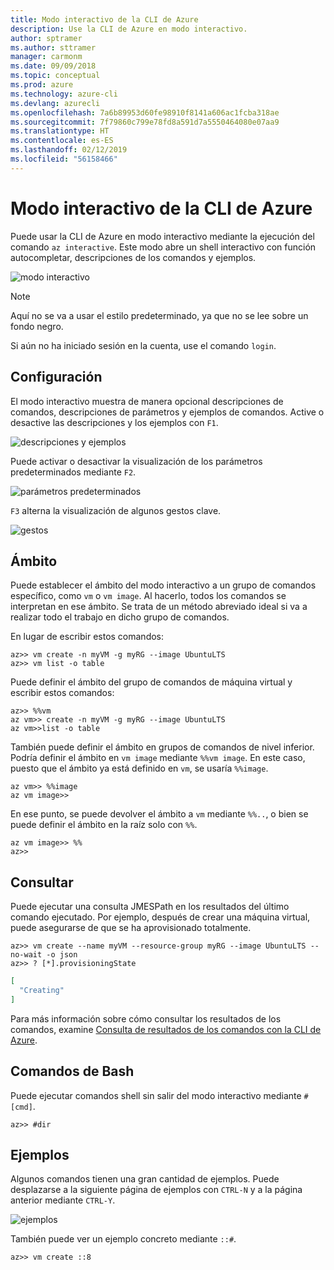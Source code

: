 ```yaml
---
title: Modo interactivo de la CLI de Azure
description: Use la CLI de Azure en modo interactivo.
author: sptramer
ms.author: sttramer
manager: carmonm
ms.date: 09/09/2018
ms.topic: conceptual
ms.prod: azure
ms.technology: azure-cli
ms.devlang: azurecli
ms.openlocfilehash: 7a6b89953d60fe98910f8141a606ac1fcba318ae
ms.sourcegitcommit: 7f79860c799e78fd8a591d7a5550464080e07aa9
ms.translationtype: HT
ms.contentlocale: es-ES
ms.lasthandoff: 02/12/2019
ms.locfileid: "56158466"
---
```

# <a name="azure-cli-interactive-mode"></a>Modo interactivo de la CLI de Azure

Puede usar la CLI de Azure en modo interactivo mediante la ejecución del comando `az interactive`.
Este modo abre un shell interactivo con función autocompletar, descripciones de los comandos y ejemplos.

![modo interactivo](./media/interactive-azure-cli/webapp-create.png)

> [!NOTE]
> Aquí no se va a usar el estilo predeterminado, ya que no se lee sobre un fondo negro.

Si aún no ha iniciado sesión en la cuenta, use el comando `login`.

## <a name="configure"></a>Configuración

El modo interactivo muestra de manera opcional descripciones de comandos, descripciones de parámetros y ejemplos de comandos.
Active o desactive las descripciones y los ejemplos con `F1`.

![descripciones y ejemplos](./media/interactive-azure-cli/descriptions-and-examples.png)

Puede activar o desactivar la visualización de los parámetros predeterminados mediante `F2`.

![parámetros predeterminados](./media/interactive-azure-cli/defaults.png)

`F3` alterna la visualización de algunos gestos clave.

![gestos](./media/interactive-azure-cli/gestures.png)

## <a name="scope"></a>Ámbito

Puede establecer el ámbito del modo interactivo a un grupo de comandos específico, como `vm` o `vm image`.
Al hacerlo, todos los comandos se interpretan en ese ámbito.
Se trata de un método abreviado ideal si va a realizar todo el trabajo en dicho grupo de comandos.

En lugar de escribir estos comandos:

```azurecli
az>> vm create -n myVM -g myRG --image UbuntuLTS
az>> vm list -o table
```

Puede definir el ámbito del grupo de comandos de máquina virtual y escribir estos comandos:

```azurecli
az>> %%vm
az vm>> create -n myVM -g myRG --image UbuntuLTS
az vm>>list -o table
```

También puede definir el ámbito en grupos de comandos de nivel inferior.
Podría definir el ámbito en `vm image` mediante `%%vm image`.
En este caso, puesto que el ámbito ya está definido en `vm`, se usaría `%%image`.

```azurecli
az vm>> %%image
az vm image>>
```

En ese punto, se puede devolver el ámbito a `vm` mediante `%%..`, o bien se puede definir el ámbito en la raíz solo con `%%`.

```azurecli
az vm image>> %%
az>>
```

## <a name="query"></a>Consultar

Puede ejecutar una consulta JMESPath en los resultados del último comando ejecutado.
Por ejemplo, después de crear una máquina virtual, puede asegurarse de que se ha aprovisionado totalmente.

```azurecli
az>> vm create --name myVM --resource-group myRG --image UbuntuLTS --no-wait -o json
az>> ? [*].provisioningState
```

```json
[
  "Creating"
]
```

Para más información sobre cómo consultar los resultados de los comandos, examine [Consulta de resultados de los comandos con la CLI de Azure](query-azure-cli.md).

## <a name="bash-commands"></a>Comandos de Bash

Puede ejecutar comandos shell sin salir del modo interactivo mediante `#[cmd]`.

```azurecli
az>> #dir
```

## <a name="examples"></a>Ejemplos

Algunos comandos tienen una gran cantidad de ejemplos.
Puede desplazarse a la siguiente página de ejemplos con `CTRL-N` y a la página anterior mediante `CTRL-Y`.

![ejemplos](./media/interactive-azure-cli/examples.png)

También puede ver un ejemplo concreto mediante `::#`.

```azurecli
az>> vm create ::8
```
